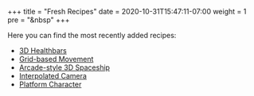 +++
title = "Fresh Recipes"
date = 2020-10-31T15:47:11-07:00
weight = 1
pre = "<i class='fas fa-newspaper fa-fw'></i>&nbsp"
+++

Here you can find the most recently added recipes:

* [3D Healthbars](/godot_recipes/4.x/3d/healthbars/)
* [Grid-based Movement](/godot_recipes/4.x/2d/grid_movement)
* [Arcade-style 3D Spaceship](/godot_recipes/4.x/3d/spaceship)
* [Interpolated Camera](/godot_recipes/4.x/3d/interpolated_camera/)
* [Platform Character](/godot_recipes/4.x/2d/platform_character/)
